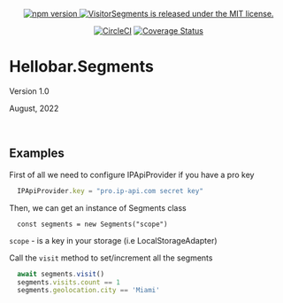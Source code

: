 <p align="center">
  <a href="https://badge.fury.io/js/jest">
    <img src="https://badge.fury.io/js/visitor-segments.svg" alt="npm version">
  </a>
  <a href="https://github.com/facebook/jest/blob/main/LICENSE">
    <img src="https://img.shields.io/badge/license-MIT-blue.svg" alt="VisitorSegments is released under the MIT license." />
  </a>
</p>

<p align="center">
  <a href="https://dl.circleci.com/status-badge/redirect/gh/Hello-bar/visitor-segments/tree/main"><img alt="CircleCI" src="https://dl.circleci.com/status-badge/img/gh/Hello-bar/visitor-segments/tree/main.svg?style=svg"></a>
  <a href="https://codecov.io/github/Hello-bar/visitor-segments"><img alt="Coverage Status" src="https://img.shields.io/codecov/c/github/Hello-bar/visitor-segments/main.svg?maxAge=43200"></a>
</p>

# Hellobar.Segments

Version 1.0

August, 2022

<br/>

## Examples

First of all we need to configure IPApiProvider if you have a pro key

```js
  IPApiProvider.key = "pro.ip-api.com secret key"
```

Then, we can get an instance of Segments class 

```  
  const segments = new Segments("scope")
```

`scope` - is a key in your storage (i.e LocalStorageAdapter)


Call the `visit` method to set/increment all the segments

```js
  await segments.visit()
  segments.visits.count == 1
  segments.geolocation.city == 'Miami'
```
